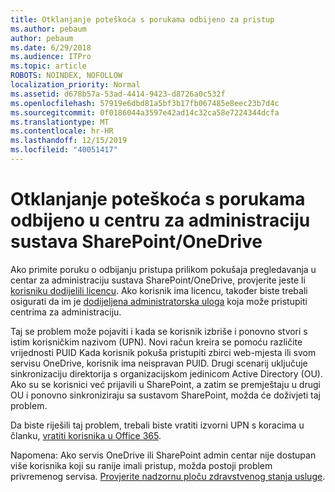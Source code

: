 ```yaml
---
title: Otklanjanje poteškoća s porukama odbijeno za pristup
ms.author: pebaum
author: pebaum
ms.date: 6/29/2018
ms.audience: ITPro
ms.topic: article
ROBOTS: NOINDEX, NOFOLLOW
localization_priority: Normal
ms.assetid: d678b57a-53ad-4414-9423-d8726a0c532f
ms.openlocfilehash: 57919e6dbd81a5bf3b17fb067485e8eec23b7d4c
ms.sourcegitcommit: 0f0186044a3597e42ad14c32ca58e7224344dcfa
ms.translationtype: MT
ms.contentlocale: hr-HR
ms.lasthandoff: 12/15/2019
ms.locfileid: "40051417"
---
```

# <a name="troubleshoot-access-denied-messages-in-sharepointonedrive-admin-center"></a>Otklanjanje poteškoća s porukama odbijeno u centru za administraciju sustava SharePoint/OneDrive

Ako primite poruku o odbijanju pristupa prilikom pokušaja pregledavanja u centar za administraciju sustava SharePoint/OneDrive, provjerite jeste li [korisniku dodijelili licencu](https://docs.microsoft.com/office365/admin/subscriptions-and-billing/assign-licenses-to-users?view=o365-worldwide&amp;tabs=One). Ako korisnik ima licencu, također biste trebali osigurati da im je [dodijeljena administratorska uloga](https://docs.microsoft.com/office365/admin/add-users/about-admin-roles?view=o365-worldwide) koja može pristupiti centrima za administraciju.

Taj se problem može pojaviti i kada se korisnik izbriše i ponovno stvori s istim korisničkim nazivom (UPN). Novi račun kreira se pomoću različite vrijednosti PUID Kada korisnik pokuša pristupiti zbirci web-mjesta ili svom servisu OneDrive, korisnik ima neispravan PUID. Drugi scenarij uključuje sinkronizaciju direktorija s organizacijskom jedinicom Active Directory (OU). Ako su se korisnici već prijavili u SharePoint, a zatim se premještaju u drugi OU i ponovno sinkroniziraju sa sustavom SharePoint, možda će doživjeti taj problem.

Da biste riješili taj problem, trebali biste vratiti izvorni UPN s koracima u članku, [vratiti korisnika u Office 365](https://docs.microsoft.com/office365/admin/add-users/restore-user?view=o365-worldwide).

Napomena: Ako servis OneDrive ili SharePoint admin centar nije dostupan više korisnika koji su ranije imali pristup, možda postoji problem privremenog servisa.  [Provjerite nadzornu ploču zdravstvenog stanja usluge](https://portal.office.com/adminportal/home#/servicehealth).



